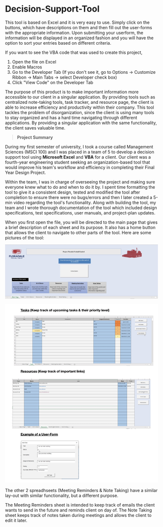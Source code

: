 # Decision-Support-Tool

This tool is based on Excel and it is very easy to use. Simply click on the buttons, which have descriptions on them and then fill out the user-forms with the appropriate information. Upon submitting your userform, the information will be displayed in an organized fashion and you will have the option to sort your entries based on different criteria.

If you want to see the VBA code that was used to create this project,

1. Open the file on Excel
2. Enable Macros
3. Go to the Developer Tab (If you don't see it, go to Options -> Customize Ribbon -> Main Tabs -> select Developer check box)
4. Click "View Code" on the Developer Tab

The purpose of this product is to make important information more accessible to our client in a singular application. By providing tools such as centralized note-taking tools, task tracker, and resource page, the client is able to increase efficiency and productivity within their company. This tool tackles the problem of disorganization, since the client is using many tools to stay organized and has a hard time navigating through different applications. By providing a singular application with the same functionality, the client saves valuable time. 


> **Project Summary**

During my first semester of university, I took a course called Management Sciences (MSCI 100) and I was placed in a team of 5 to develop a decision support tool using **Microsoft Excel** and **VBA** for a client. Our client was a fourth-year engineering student seeking an organization-based tool that would improve his team's workflow and efficiency in completing their Final Year Design Project. 

Within the team, I was in charge of overseeing the project and making sure everyone knew what to do and when to do it by. I spent time formatting the tool to give it a consistent design, tested and modified the tool after completion to ensure there were no bugs/errors and then I later created a 5-min video regarding the tool's functionality. Along with building the tool, my team and I wrote thorough documentation of the tool which included design specifications, test specifications, user manuals, and project-plan updates.


When you first open the file, you will be directed to the main page that gives a brief description of each sheet and its purpose. It also has a home button that allows the client to navigate to other parts of the tool. Here are some pictures of the tool: 

![Screenshot1](https://github.com/Yaathavi/Decision-Support-Tool/blob/main/screenshot.png?raw=true)

![Screenshot2](https://github.com/Yaathavi/Decision-Support-Tool/blob/main/Screenshot2.png?raw=true)

The other 2 spreadhseets (Meeting Reminders & Note Taking) have a similar lay-out with similar functionality, but a different purpose.

The Meeting Reminders sheet is intended to keep track of emails the client wants to send in the future and reminds client on day of. 
The Note Taking sheet keeps track of notes taken during meetings and allows the client to edit it later.



